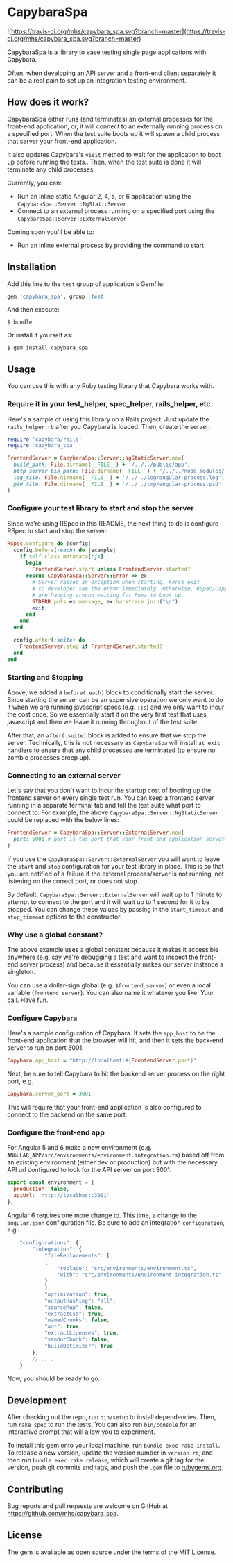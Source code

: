 # CapybaraSpa

![https://travis-ci.org/mhs/capybara_spa.svg?branch=master](https://travis-ci.org/mhs/capybara_spa.svg?branch=master)

CapybaraSpa is a library to ease testing single page applications with Capybara.

Often, when developing an API server and a front-end client separately it can be a real pain to set up an integration testing environment.

## How does it work?

CapybaraSpa either runs (and terminates) an external processes for the front-end application, or, it will connect to an externally running process on a specified port. When the test suite boots up it will spawn a child process that server your front-end application.

It also updates Capybara's `visit` method to wait for the application to boot up before running the tests.. Then, when the test suite is done it will terminate any child processes.

Currently, you can:

* Run an inline static Angular 2, 4, 5, or 6 application using the `CapybaraSpa::Server::NgStaticServer`
* Connect to an external process running on a specified port using the `CapybaraSpa::Server::ExternalServer`

Coming soon you'll be able to:

* Run an inline external process by providing the command to start

## Installation

Add this line to the `test` group of application's Gemfile:

```ruby
gem 'capybara_spa', group :test
```

And then execute:

    $ bundle

Or install it yourself as:

    $ gem install capybara_spa

## Usage

You can use this with any Ruby testing library that Capybara works with.

### Require it in your test_helper, spec_helper, rails_helper, etc.

Here's a sample of using this library on a Rails project. Just update the `rails_helper.rb` after you Capybara is loaded. Then, create the server:

```ruby
require 'capybara/rails'
require 'capybara_spa'

FrontendServer = CapybaraSpa::Server::NgStaticServer.new(
  build_path: File.dirname(__FILE__) + '/../../public/app',
  http_server_bin_path: File.dirname(__FILE__) + '/../../node_modules/.bin/angular-http-server',
  log_file: File.dirname(__FILE__) + '/../../log/angular-process.log',
  pid_file: File.dirname(__FILE__) + '/../../tmp/angular-process.pid'
)
```

### Configure your test library to start and stop the server

Since we're using RSpec in this README, the next thing to do is configure RSpec to start and stop the server:

```ruby
RSpec.configure do |config|
  config.before(:each) do |example|
    if self.class.metadata[:js]
      begin
        FrontendServer.start unless FrontendServer.started?
      rescue CapybaraSpa::Server::Error => ex
        # Server raised an exception when starting. Force exit
        # so developer see the error immediately. Otherwise, RSpec/Capybara
        # are hanging around waiting for Puma to boot up.
        STDERR.puts ex.message, ex.backtrace.join("\n")
        exit!
      end
    end
  end

  config.after(:suite) do
    FrontendServer.stop if FrontendServer.started?
  end
end
```

### Starting and Stopping

Above, we added a `before(:each)` block to conditionally start the server. Since starting the server can be an expensive operation we only want to do it when we are running javascript specs (e.g. `:js`) and we only want to incur the cost once. So we essentially start it on the very first test that uses javascript and then we leave it running throughout of the test suite.

After that, an `after(:suite)` block is added to ensure that we stop the server. Technically, this is not necessary as  `CapybaraSpa` will install `at_exit` handlers to ensure that any child processes are terminated (to ensure no zombie processes creep up).

### Connecting to an external server

Let's say that you don't want to incur the startup cost of booting up the frontend server on every single test run. You can keep a frontend server running in a separate terminal tab and tell the test suite what port to connect to. For example, the above `CapybaraSpa::Server::NgStaticServer` could be replaced with the below lines:

```ruby
FrontendServer = CapybaraSpa::Server::ExternalServer.new(
  port: 5001 # port is the port that your front-end application server is running on
)
```

If you use the `CapybaraSpa::Server::ExternalServer` you will want to leave the `start` and `stop` configuration for your test library in place. This is so that you are notified of a failure if the external process/server is not running, not listening on the correct port, or does not stop.

By default, `CapybaraSpa::Server::ExternalServer` will wait up to 1 minute to attempt to connect to the port and it will wait up to 1 second for it to be stopped. You can change these values by passing in the `start_timeout` and `stop_timeout` options to the constructor.

### Why use a global constant?

The above example uses a global constant because it makes it accessible anywhere (e.g. say we're debugging a test and want to inspect the front-end server process) and because it essentially makes our server instance a singleton.

You can use a dollar-sign global (e.g. `$frontend_server`) or even a local variable (`frontend_server`). You can also name it whatever you like. Your call. Have fun.

### Configure Capybara

Here's a sample configuration of Capybara. It sets the `app_host` to be the front-end application that the browser will hit, and then it sets the back-end server to run on port 3001.

```ruby
Capybara.app_host = "http://localhost:#{FrontendServer.port}"
```

Next, be sure to tell Capybara to hit the backend server process on the right port, e.g.

```ruby
Capybara.server_port = 3001
```

This will require that your front-end application is also configured to connect to the backend on the same port.


### Configure the front-end app

For Angular 5 and 6 make a new environment (e.g. `ANGULAR_APP/src/environments/environment.integration.ts`) based off from an existing environment (either dev or production) but with the necessary API url configured to look for the API server on port 3001.

```javascript
export const environment = {
  production: false,
  apiUrl: 'http://localhost:3001'
};
```

Angular 6 requires one more change to. This time, a change to the `angular.json` configuration file. Be sure to add an integration `configuration`, e.g.:

```javascript
    "configurations": {
        "integration": {
            "fileReplacements": [
            {
                "replace": "src/environments/environment.ts",
                "with": "src/environments/environment.integration.ts"
            }
            ],
            "optimization": true,
            "outputHashing": "all",
            "sourceMap": false,
            "extractCss": true,
            "namedChunks": false,
            "aot": true,
            "extractLicenses": true,
            "vendorChunk": false,
            "buildOptimizer": true
        },
        // ....
    }
```

Now, you should be ready to go.

## Development

After checking out the repo, run `bin/setup` to install dependencies. Then, run `rake spec` to run the tests. You can also run `bin/console` for an interactive prompt that will allow you to experiment.

To install this gem onto your local machine, run `bundle exec rake install`. To release a new version, update the version number in `version.rb`, and then run `bundle exec rake release`, which will create a git tag for the version, push git commits and tags, and push the `.gem` file to [rubygems.org](https://rubygems.org).

## Contributing

Bug reports and pull requests are welcome on GitHub at https://github.com/mhs/capybara_spa.

## License

The gem is available as open source under the terms of the [MIT License](https://opensource.org/licenses/MIT).
